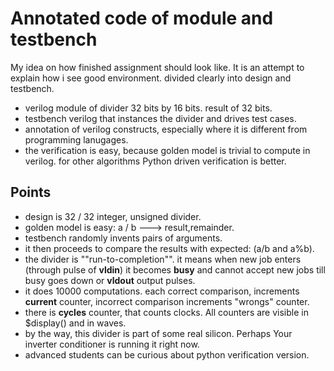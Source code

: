 
# Annotated code of module and testbench 
My idea on how finished assignment should look like.
It is an attempt to explain how i see good environment. divided clearly into design and testbench.

- verilog module of divider 32 bits by 16 bits. result of 32 bits.
- testbench verilog that instances the divider and drives test cases.
- annotation of verilog constructs, especially where it is different from programming lanugages.
- the verification is easy, because golden model is trivial to compute in verilog. for other algorithms Python driven verification is better.


## Points
-  design is 32 / 32 integer, unsigned divider.
- golden model is easy:   a / b --->   result,remainder.
- testbench randomly invents pairs of arguments.
- it then proceeds to compare the results with expected: (a/b and a%b).
- the divider is ""run-to-completion"". it means when new job enters (through pulse of **vldin**) it becomes **busy**
   and cannot accept new jobs till busy goes down or **vldout** output pulses.
- it does 10000 computations. each correct comparison, increments **current** counter, incorrect comparison increments "wrongs" counter.
- there is **cycles** counter, that counts clocks. All counters are visible in $display() and in waves.
- by the way, this divider is part of some real silicon. Perhaps Your inverter conditioner is running it right now.
- advanced students can be curious about python verification version.



